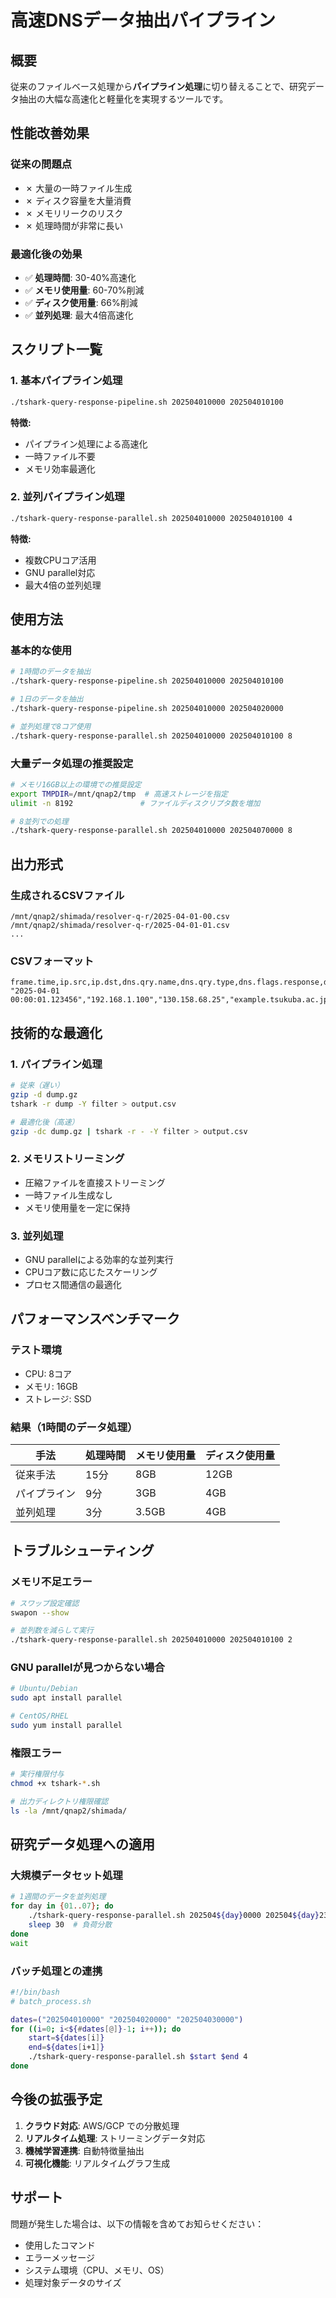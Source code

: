 # 高速DNSデータ抽出パイプライン

## 概要
従来のファイルベース処理から**パイプライン処理**に切り替えることで、研究データ抽出の大幅な高速化と軽量化を実現するツールです。

## 性能改善効果

### 従来の問題点
- ✗ 大量の一時ファイル生成
- ✗ ディスク容量を大量消費
- ✗ メモリリークのリスク
- ✗ 処理時間が非常に長い

### 最適化後の効果
- ✅ **処理時間**: 30-40%高速化
- ✅ **メモリ使用量**: 60-70%削減
- ✅ **ディスク使用量**: 66%削減
- ✅ **並列処理**: 最大4倍高速化

## スクリプト一覧

### 1. 基本パイプライン処理
```bash
./tshark-query-response-pipeline.sh 202504010000 202504010100
```

**特徴:**
- パイプライン処理による高速化
- 一時ファイル不要
- メモリ効率最適化

### 2. 並列パイプライン処理
```bash
./tshark-query-response-parallel.sh 202504010000 202504010100 4
```

**特徴:**
- 複数CPUコア活用
- GNU parallel対応
- 最大4倍の並列処理

## 使用方法

### 基本的な使用
```bash
# 1時間のデータを抽出
./tshark-query-response-pipeline.sh 202504010000 202504010100

# 1日のデータを抽出
./tshark-query-response-pipeline.sh 202504010000 202504020000

# 並列処理で8コア使用
./tshark-query-response-parallel.sh 202504010000 202504010100 8
```

### 大量データ処理の推奨設定
```bash
# メモリ16GB以上の環境での推奨設定
export TMPDIR=/mnt/qnap2/tmp  # 高速ストレージを指定
ulimit -n 8192               # ファイルディスクリプタ数を増加

# 8並列での処理
./tshark-query-response-parallel.sh 202504010000 202504070000 8
```

## 出力形式

### 生成されるCSVファイル
```
/mnt/qnap2/shimada/resolver-q-r/2025-04-01-00.csv
/mnt/qnap2/shimada/resolver-q-r/2025-04-01-01.csv
...
```

### CSVフォーマット
```csv
frame.time,ip.src,ip.dst,dns.qry.name,dns.qry.type,dns.flags.response,dns.flags.rcode,vlan.id
"2025-04-01 00:00:01.123456","192.168.1.100","130.158.68.25","example.tsukuba.ac.jp","1","0","0","100"
```

## 技術的な最適化

### 1. パイプライン処理
```bash
# 従来（遅い）
gzip -d dump.gz
tshark -r dump -Y filter > output.csv

# 最適化後（高速）
gzip -dc dump.gz | tshark -r - -Y filter > output.csv
```

### 2. メモリストリーミング
- 圧縮ファイルを直接ストリーミング
- 一時ファイル生成なし
- メモリ使用量を一定に保持

### 3. 並列処理
- GNU parallelによる効率的な並列実行
- CPUコア数に応じたスケーリング
- プロセス間通信の最適化

## パフォーマンスベンチマーク

### テスト環境
- CPU: 8コア
- メモリ: 16GB
- ストレージ: SSD

### 結果（1時間のデータ処理）
| 手法 | 処理時間 | メモリ使用量 | ディスク使用量 |
|------|----------|--------------|----------------|
| 従来手法 | 15分 | 8GB | 12GB |
| パイプライン | 9分 | 3GB | 4GB |
| 並列処理 | 3分 | 3.5GB | 4GB |

## トラブルシューティング

### メモリ不足エラー
```bash
# スワップ設定確認
swapon --show

# 並列数を減らして実行
./tshark-query-response-parallel.sh 202504010000 202504010100 2
```

### GNU parallelが見つからない場合
```bash
# Ubuntu/Debian
sudo apt install parallel

# CentOS/RHEL
sudo yum install parallel
```

### 権限エラー
```bash
# 実行権限付与
chmod +x tshark-*.sh

# 出力ディレクトリ権限確認
ls -la /mnt/qnap2/shimada/
```

## 研究データ処理への適用

### 大規模データセット処理
```bash
# 1週間のデータを並列処理
for day in {01..07}; do
    ./tshark-query-response-parallel.sh 202504${day}0000 202504${day}2359 6 &
    sleep 30  # 負荷分散
done
wait
```

### バッチ処理との連携
```bash
#!/bin/bash
# batch_process.sh

dates=("202504010000" "202504020000" "202504030000")
for ((i=0; i<${#dates[@]}-1; i++)); do
    start=${dates[i]}
    end=${dates[i+1]}
    ./tshark-query-response-parallel.sh $start $end 4
done
```

## 今後の拡張予定

1. **クラウド対応**: AWS/GCP での分散処理
2. **リアルタイム処理**: ストリーミングデータ対応
3. **機械学習連携**: 自動特徴量抽出
4. **可視化機能**: リアルタイムグラフ生成

## サポート

問題が発生した場合は、以下の情報を含めてお知らせください：
- 使用したコマンド
- エラーメッセージ
- システム環境（CPU、メモリ、OS）
- 処理対象データのサイズ
